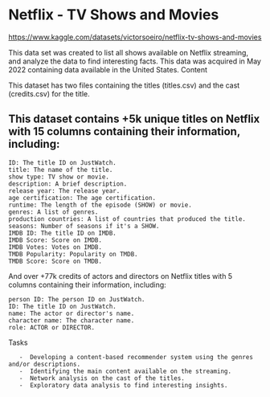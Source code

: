 
# **Netflix - TV Shows and Movies**
https://www.kaggle.com/datasets/victorsoeiro/netflix-tv-shows-and-movies

This data set was created to list all shows available on Netflix streaming, and analyze the data to find interesting facts. This data was acquired in May 2022 containing data available in the United States.
Content

This dataset has two files containing the titles (titles.csv) and the cast (credits.csv) for the title.


## **This dataset contains +5k unique titles on Netflix with 15 columns containing their information, including:**

    ID: The title ID on JustWatch.
    title: The name of the title.
    show type: TV show or movie.
    description: A brief description.
    release year: The release year.
    age certification: The age certification.
    runtime: The length of the episode (SHOW) or movie.
    genres: A list of genres.
    production countries: A list of countries that produced the title.
    seasons: Number of seasons if it's a SHOW.
    IMDB ID: The title ID on IMDB.
    IMDB Score: Score on IMDB.
    IMDB Votes: Votes on IMDB.
    TMDB Popularity: Popularity on TMDB.
    TMDB Score: Score on TMDB.

And over +77k credits of actors and directors on Netflix titles with 5 columns containing their information, including:

    person ID: The person ID on JustWatch.
    ID: The title ID on JustWatch.
    name: The actor or director's name.
    character name: The character name.
    role: ACTOR or DIRECTOR.

Tasks

       -  Developing a content-based recommender system using the genres and/or descriptions.
       -  Identifying the main content available on the streaming.
       -  Network analysis on the cast of the titles.
       -  Exploratory data analysis to find interesting insights.

